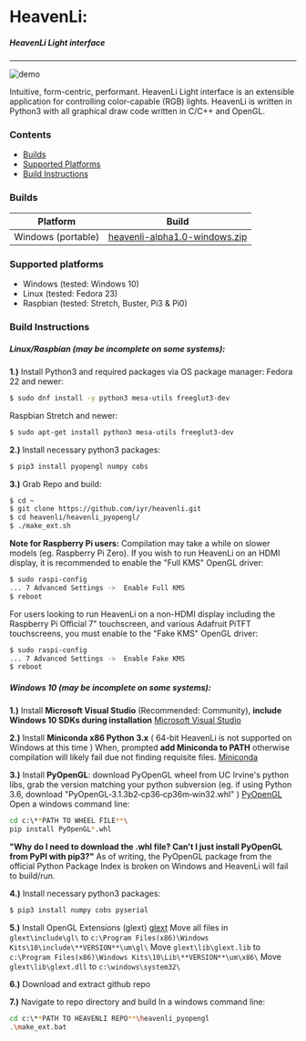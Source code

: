 # HeavenLi: 
##### HeavenLi Light interface
---
![demo](https://forwardsweep.net/upload/2019/08/11/20190811160638-834a1a8f.gif)

Intuitive, form-centric, performant. 
HeavenLi Light interface is an extensible application for controlling color-capable (RGB) lights. 
HeavenLi is written in Python3 with all graphical draw code written in C/C++ and OpenGL.

### Contents
 - [Builds](#builds)
 - [Supported Platforms](#supported-platforms)
 - [Build Instructions](#build-instructions)

### Builds
| Platform | Build |
| ------ | ------ |
| Windows (portable) | [heavenli-alpha1.0-windows.zip][heavenli_alpha1.0_windows] |

### Supported platforms
- Windows (tested: Windows 10)
- Linux (tested: Fedora 23)
- Raspbian (tested: Stretch, Buster, Pi3 & Pi0)

### Build Instructions
##### Linux/Raspbian (may be incomplete on some systems):
__1.)__ Install Python3 and required packages via OS package manager:
Fedora 22 and newer:
```sh
$ sudo dnf install -y python3 mesa-utils freeglut3-dev
```
Raspbian Stretch and newer:
```sh
$ sudo apt-get install python3 mesa-utils freeglut3-dev
```
__2.)__ Install necessary python3 packages:
```sh
$ pip3 install pyopengl numpy cobs
```
__3.)__ Grab Repo and build:
```sh
$ cd ~
$ git clone https://github.com/iyr/heavenli.git
$ cd heavenli/heavenli_pyopengl/
$ ./make_ext.sh
```
__Note for Raspberry Pi users:__
Compilation may take a while on slower models (eg. Raspberry Pi Zero).
If you wish to run HeavenLi on an HDMI display, it is recommended to enable the "Full KMS" OpenGL driver:
```sh
$ sudo raspi-config
... 7 Advanced Settings ->  Enable Full KMS
$ reboot
```
For users looking to run HeavenLi on a non-HDMI display including the Raspberry Pi Official 7" touchscreen, and various Adafruit PiTFT touchscreens, you must enable to the "Fake KMS" OpenGL driver:
```sh
$ sudo raspi-config
... 7 Advanced Settings ->  Enable Fake KMS
$ reboot
```

##### Windows 10 (may be incomplete on some systems):
__1.)__ Install __Microsoft Visual Studio__ (Recommended: Community), __include Windows 10 SDKs during installation__
[Microsoft Visual Studio][mvs]

__2.)__ Install __Miniconda x86 Python 3.x__ ( 64-bit HeavenLi is not supported on Windows at this time )
When, prompted __add Miniconda to PATH__ otherwise compilation will likely fail due not finding requisite files.
[Miniconda][miniconda]

__3.)__ Install __PyOpenGL__:
download PyOpenGL wheel from UC Irvine's python libs, grab the version matching your python subversion (eg. if using Python 3.6, download "PyOpenGL‑3.1.3b2‑cp36‑cp36m‑win32.whl" )
[PyOpenGL][pyopenglwindl]
Open a windows command line:
```sh
cd c:\**PATH TO WHEEL FILE**\
pip install PyOpenGL*.whl
```
__"Why do I need to download the .whl file? Can't I just install PyOpenGL from PyPI with pip3?"__
As of writing, the PyOpenGL package from the official Python Package Index is broken on Windows and HeavenLi will fail to build/run.

__4.)__ Install necessary python3 packages:
```sh
$ pip3 install numpy cobs pyserial
```

__5.)__ Install OpenGL Extensions (glext)
[glext][glextdl]
Move all files in `glext\include\gl\` to `c:\Program Files(x86)\Windows Kits\10\include\**VERSION**\um\gl\`
Move `glext\lib\glext.lib` to `c:\Program Files(x86)\Windows Kits\10\Lib\**VERSION**\um\x86\`
Move `glext\lib\glext.dll` to `c:\windows\system32\`

[heavenli_alpha1.0_windows]: <https://github.com/iyr/heavenli/raw/master/builds/heavenli_alpha1.0_windows.zip>

[mvs]:<https://docs.microsoft.com/en-us/visualstudio/install/install-visual-studio?view=vs-2019>

[miniconda]:<https://docs.conda.io/en/latest/miniconda.html>

[pyopenglwindl]:<https://www.lfd.uci.edu/~gohlke/pythonlibs/#pyopengl>

[glextdl]:<https://sourceforge.net/projects/glextwin32/>

__6.)__ Download and extract github repo

__7.)__ Navigate to repo directory and build
In a windows command line:
```sh
cd c:\**PATH TO HEAVENLI REPO**\heavenli_pyopengl
.\make_ext.bat
```
